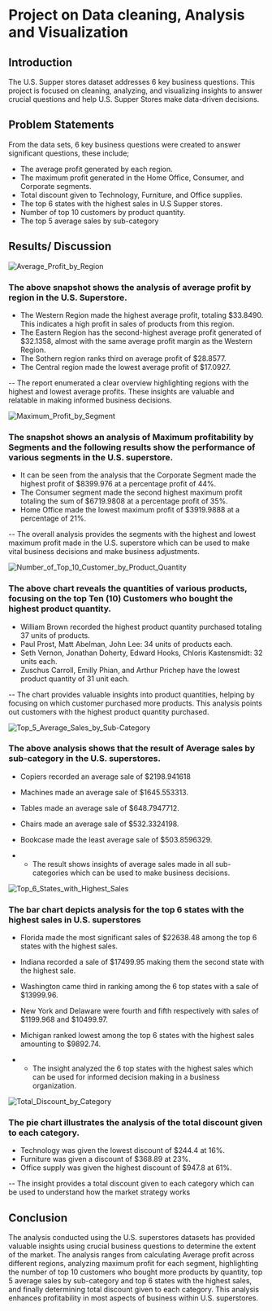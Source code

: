  # Project on Data cleaning, Analysis and Visualization

## Introduction
 The U.S. Supper stores dataset addresses 6 key business questions. This project is focused on cleaning, analyzing, and visualizing insights to answer crucial 
 questions and help U.S. Supper Stores make data-driven decisions.

## Problem Statements
From the data sets, 6 key business questions were created to answer significant questions, these include;
- The average profit generated by each region.
- The maximum profit generated in the Home Office, Consumer, and Corporate segments.
- Total discount given to Technology, Furniture, and Office supplies.
- The top 6 states with the highest sales in U.S Supper stores.
- Number of top 10 customers by product quantity.
- The top 5 average sales by sub-category

## Results/ Discussion

![Average_Profit_by_Region](https://github.com/Chi2166/Data-Analysis-on-Excel/assets/144334275/b2ae3c22-6091-4279-bcdb-bb6eb12f0203)

### The above snapshot shows the analysis of average profit by region in the U.S. Superstore.
- The Western Region made the highest average profit, totaling $33.8490. This indicates a high profit in sales of products from this region.
- The Eastern Region has the second-highest average profit generated of $32.1358, almost with the same average profit margin as the Western Region.
- The Sothern region ranks third on average profit of $28.8577.
- The Central region made the lowest average profit of $17.0927. 

-- The report enumerated a clear overview highlighting regions with the highest and lowest average profits. These insights are valuable and relatable in making informed business decisions.

![Maximum_Profit_by_Segment](https://github.com/Chi2166/Data-Analysis-on-Excel/assets/144334275/ab36b212-54f8-48fa-ba10-bafc0bf2e448)

### The snapshot shows an analysis of Maximum profitability by Segments and the following results show the performance of various segments in the U.S. superstore. 
- It can be seen from the analysis that the Corporate Segment made the highest profit of $8399.976 at a percentage profit of 44%.
- The Consumer segment made the second highest maximum profit totaling the sum of $6719.9808 at a percentage profit of 35%.
- Home Office made the lowest maximum profit of $3919.9888 at a percentage of 21%.
  
-- The overall analysis provides the segments with the highest and lowest maximum profit made in the U.S. superstore which can be used to make vital business decisions and make business adjustments.

![Number_of_Top_10_Customer_by_Product_Quantity](https://github.com/Chi2166/Data-Analysis-on-Excel/assets/144334275/bb99ceec-007d-4245-bbb8-40a666e188a5)

### The above chart reveals the quantities of various products, focusing on the top Ten (10) Customers who bought the highest product quantity.
-  William Brown recorded the highest product quantity purchased totaling 37 units of products.
-  Paul Prost, Matt Abelman, John Lee: 34 units of products each.
-  Seth Vernon, Jonathan Doherty, Edward Hooks, Chloris Kastensmidt: 32 units each.
-  Zuschus Carroll, Emilly Phian, and Arthur Prichep have the lowest product quantity of 31 unit each.
  
-- The chart provides valuable insights into product quantities, helping by focusing on which customer purchased more products. This analysis points out customers with the highest product quantity purchased.

![Top_5_Average_Sales_by_Sub-Category](https://github.com/Chi2166/Data-Analysis-on-Excel/assets/144334275/bfd0ebaa-4ae3-4394-8e5a-ae2045bcd4fd)

### The above analysis shows that the result of Average sales by sub-category in the U.S. superstores. 
-	Copiers recorded an average sale of $2198.941618 
-	Machines made an average sale of $1645.553313.
-	Tables made an average sale of $648.7947712.
-	Chairs made an average sale of $532.3324198.
-	Bookcase made the least average sale of $503.8596329.

-	- The result shows insights of average sales made in all sub-categories which can be used to make business decisions.

![Top_6_States_with_Highest_Sales](https://github.com/Chi2166/Data-Analysis-on-Excel/assets/144334275/c51ca4db-439b-4c18-9da4-2d22d54421de)

### The bar chart depicts analysis for the top 6 states with the highest sales in U.S. superstores 
-	Florida made the most significant sales of $22638.48 among the top 6 states with the highest sales.
-	 Indiana recorded a sale of $17499.95 making them the second state with the highest sale. 
-	 Washington came third in ranking among the 6 top states with a sale of $13999.96.
-	 New York and Delaware were fourth and fifth respectively with sales of $1199.968 and $10499.97. 
-	Michigan ranked lowest among the top 6 states with the highest sales amounting to $9892.74.
 
- -	The insight analyzed the 6 top states with the highest sales which can be used for informed decision making in a business organization.

![Total_Discount_by_Category](https://github.com/Chi2166/Data-Analysis-on-Excel/assets/144334275/1218d395-3395-49b0-8cd4-81b4898e2a4c)

### The pie chart illustrates the analysis of the total discount given to each category.
-	Technology was given the lowest discount of $244.4 at 16%.
-	Furniture was given a discount of $368.89 at 23%.
-	Office supply was given the highest discount of $947.8 at 61%. 

--  The insight provides a total discount given to each category which can be used to understand how the market strategy works

## Conclusion
The analysis conducted using the U.S. superstores datasets has provided valuable insights using crucial business questions to determine the extent of the market.  The analysis ranges from calculating Average profit across different regions, analyzing maximum profit for each segment, highlighting the number of top 10 customers who bought more products by quantity, top 5 average sales by sub-category and top 6 states with the highest sales, and finally determining total discount given to each category. This analysis enhances profitability in most aspects of business within U.S. superstores.

